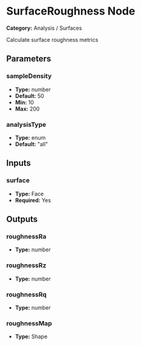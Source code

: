 
# SurfaceRoughness Node

**Category:** Analysis / Surfaces

Calculate surface roughness metrics

## Parameters


### sampleDensity
- **Type:** number
- **Default:** 50
- **Min:** 10
- **Max:** 200



### analysisType
- **Type:** enum
- **Default:** "all"





## Inputs


### surface
- **Type:** Face
- **Required:** Yes



## Outputs


### roughnessRa
- **Type:** number



### roughnessRz
- **Type:** number



### roughnessRq
- **Type:** number



### roughnessMap
- **Type:** Shape




